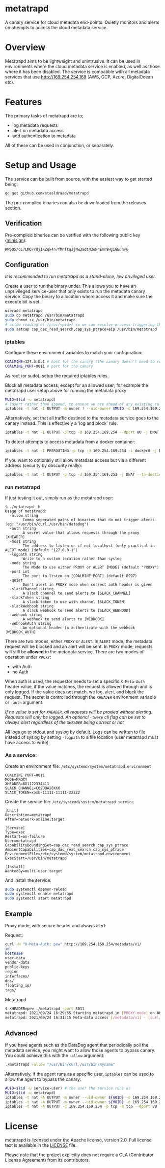 metatrapd
======================
A canary service for cloud metadata end-points. Quietly monitors and alerts on attempts to access the cloud metadata service.

Overview
========
Metatrapd aims to be lightweight and unintrusive. It can be used in environments where the cloud metadata service is enabled, as well as those where it has been disabled. The service is compatible with all metadata services that use http://169.254.254.169 (AWS, GCP, Azure, DigitalOcean etc).

Features
============
The primary tasks of metatrapd are to;

* log metadata requests
* alert on metadata access
* add authentication to metadata

All of these can be used in conjunction, or separately. 

Setup and Usage
============

The service can be built from source, with the easiest way to get started being:

```bash
go get github.com/staaldraad/metatrapd
```

The pre-compiled binaries can also be downloaded from the releases section.

## Verification
Pre-compiled binaries can be verified with the following public key
([minisign](https://jedisct1.github.io/minisign/)):

```
RWSQ5/CL7LMQ/YUj1KZqk4n7fMnftqJjNw3adtN3oNhEmn9HgiGEunvG
```

## Configuration

_It is recommended to run metatrapd as a stand-alone, low privileged user._

Create a user to run the binary under. This allows you to have an unprivileged service-user that only exists to run the metadata canary service. Copy the binary to a location where access it and make sure the execute bit is set.

```bash
useradd metatrapd
sudo cp metatrapd /usr/bin/metatrapd
sudo chmod +x /usr/bin/metatrapd
# allow reading of /proc/<pid>/ so we can resolve process triggering the alert
sudo setcap cap_dac_read_search,cap_sys_ptrace+eip /usr/bin/metatrapd
```

### iptables

Configure these environment variables to match your configuration:

```bash
COALMINE=127.0.0.1 # host for the canary (the canary doesn't need to run on the same host!)
COALMINE_PORT=8011 # port for the canary
```
As root (or sudo), setup the required iptables rules. 

Block all metadata access, except for an allowed user; for example the metatrapd user setup above for running the metadata proxy

```bash
MUID=$(id -u metatrapd)
# insert rather than append, to ensure we are ahead of any existing rules such as in gcp
iptables -t nat -I OUTPUT -m owner ! --uid-owner $MUID -d 169.254.169.254 -p tcp -m tcp --dport 80 -j DNAT --to-destination $COALMINE:$COALMINE_PORT
```

Alternatively, set that all traffic destined to the metadata service goes to the canary instead. This is effectively a 'log and block' rule.

```bash
iptables -t nat -I OUTPUT -p tcp -d 169.254.169.254 --dport 80 -j DNAT --to-destination $COALMINE:$COALMINE_PORT
```

To detect attempts to access metadata from a docker container:

```bash
iptables -t nat -I PREROUTING -p tcp -d 169.254.169.254 -i docker0 -j DNAT --to-destination $COALMINE:$COALMINE_PORT
```

If you want to optionally still allow metadata access but via a different address (security by obscurity really):

```bash
iptables -t nat -I OUTPUT -p tcp -d 169.254.169.253 -j DNAT --to-destination 169.254.169.254
```


### run metatrapd

If just testing it out, simply run as the metatrapd user:

```
$ ./metatrapd -h
Usage of metatrapd:
  -allow string
        Comma seperated paths of binaries that do not trigger alerts  (eg: "/usr/bin/curl,/usr/bin/datadog")
  -auth string
        A secret value that allows requests through the proxy [XHEADER]
  -host string
        The address to listen on if not localhost (only practical in ALERT mode) (default "127.0.0.1")
  -logpath string
        Write to a custom location rather than syslog
  -mode string
        The Mode to use either PROXY or ALERT [MODE] (default "PROXY")
  -port int
        The port to listen on [COALMINE_PORT] (default 8997)
  -quiet
        Don't alert in PROXY mode when correct auth header is given
  -slackChannel string
        A slack channel to send alerts to [SLACK_CHANNEL]
  -slackToken string
        A slack token to use with channel [SLACK_TOKEN]
  -slackWebhook string
        A slack webhook to send alerts to [SLACK_WEBHOOK]
  -webhook string
        A webhook to send alerts to [WEBHOOK]
  -webhookAuth string
        An optional header to authenticate with the webhook [WEBHOOK_AUTH]
```

There are two modes, either `PROXY` or `ALERT`. In `ALERT` mode, the metadata request will be blocked and an alert will be sent. In `PROXY` mode, requests will still be **allowed** to the metadata service. There are two modes of operation under `PROXY`:

* with Auth
* no Auth

When auth is used, the requestor needs to set a specific `X-Meta-Auth` header value, if the value matches, the request is allowed through and is only logged. If the value does not match, we log, alert, and block the request. The secret is controlled through the `XHEADER` environment variable or `-auth` argument.

_If no value is set for `XHEADER`, all requests will be proxied without alerting. Requests will only be logged. An optional `-twerp` cli flag can be set to always alert regardless of the `XHEADER` being correct or not_

All logs go to stdout and syslog by default. Logs can be written to file instead of syslog by setting `-logpath` to a file location (user metatrapd must have access to write)

### As a service:

Create an environment file: `/etc/systemd/system/metatrapd.environment`

```
COALMINE_PORT=8011
MODE=PROXY
XHEADER=881122334411
SLACK_CHANNEL=C02DQA20XKK
SLACK_TOKEN=xoxb-11111-11111-22222
```

Create the service file: `/etc/systemd/system/metatrapd.service`
```
[Unit]
Description=metatrapd
After=network-online.target

[Service]
Type=exec
Restart=on-failure
User=metatrapd
CapabilityBoundingSet=cap_dac_read_search cap_sys_ptrace
AmbientCapabilities=cap_dac_read_search cap_sys_ptrace
EnvironmentFile=/etc/systemd/system/metatrapd.environment
ExecStart=/usr/bin/metatrapd

[Install]
WantedBy=multi-user.target
```

And install the service:
```bash
sudo systemctl daemon-reload
sudo systemctl enable metatrapd
sudo systemctl start metatrapd
```

## Example

Proxy mode, with secure header and always alert:

Request:
```bash
curl -H "X-Meta-Auth: pew" http://169.254.169.254/metadata/v1/
id
hostname
user-data
vendor-data
public-keys
region
interfaces/
dns/
floating_ip/
tags/
```

Metatrapd
```bash
$ XHEADER=pew ./metatrapd -port 8011
metatrapd: 2021/09/24 16:29:55 Starting metatrapd in [PROXY-mode] on 8011
metatrapd: 2021/09/24 16:31:15 Meta-data access [/metadata/v1] - [curl/7.76.1] - [fedora] - [[::1]:39272] - [/usr/bin/curl]
```

## Advanced

If you have agents such as the DataDog agent that periodically poll the metadata service, you might want to allow those agents to bypass canary. You could achieve this with the `-allow` argument:

```bash
./metatrapd -allow "/usr/bin/curl,/usr/bin/myname"
```

Alternatively, if the agent runs as a specific user, `iptables` can be used to allow the agent to bypass the canary:

```bash
AUID=$(id -u service-user) # the user the service runs as
MUID=$(id -u metatrapd)
iptables -t nat -A OUTPUT -m owner --uid-owner ${AUID} -d 169.254.169.254 -p tcp -m tcp --dport 80 -j ACCEPT
iptables -t nat -A OUTPUT -m owner --uid-owner ${MUID} -d 169.254.169.254 -p tcp -m tcp --dport 80 -j ACCEPT
iptables -t nat -A OUTPUT -d 169.254.169.254 -p tcp -m tcp --dport 80 -j DNAT --to-destination $COALMINE:$COALMINE_PORT
```

License
============
metatrapd is licensed under the Apache license, version 2.0. Full license text is available in the [LICENSE](LICENSE) file.

Please note that the project explicitly does not require a CLA (Contributor License Agreement) from its contributors.

